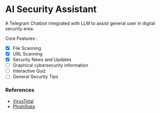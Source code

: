 # AI Security Assistant

A Telegram Chatbot integrated with LLM to assist general user in digital security area.

Core Features :

- [x] File Scanning
- [x] URL Scanning
- [x] Security News and Updates
- [ ] Graphical cybersecurity information
- [ ] Interactive Quiz
- [ ] General Security Tips

### References

- [VirusTotal](https://www.virustotal.com/)
- [PhishStats](https://phishstats.info/)

